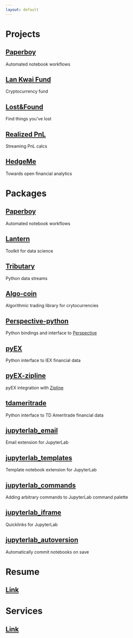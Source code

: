 ```yaml
---
layout: default
---
```

# Projects
## [Paperboy]("https://paperboy-jp.herokuapp.com")
Automated notebook workflows

## [Lan Kwai Fund](https://www.lankwai.fun)
Cryptocurrency fund

## [Lost&Found](https://loststuff.herokuapp.com)
Find things you've lost

## [Realized PnL](https://live-pnl.paine.nyc)
Streaming PnL calcs

## [HedgeMe](https://hedgeme.herokuapp.com)
Towards open financial analytics


# Packages 
## [Paperboy](https://github.com/timkpaine/paperboy)
Automated notebook workflows

## [Lantern](https://github.com/timkpaine/lantern)
Toolkit for data science

## [Tributary](https://github.com/timkpaine/tributary)
Python data streams

## [Algo-coin](https://github.com/timkpaine/algo-coin)
Algorithmic trading library for crytocurrencies

## [Perspective-python](https://github.com/timkpaine/perspective-python)
Python bindings and interface to [Perspective](https://github.com/jpmorganchase/perspective)

## [pyEX](https://github.com/timkpaine/pyEX)
Python interface to IEX financial data

## [pyEX-zipline](https://github.com/timkpaine/pyEX-zipline)
pyEX integration with [Zipline](https://github.com/quantopian/zipline)

## [tdameritrade](https://github.com/timkpaine/tdameritrade)
Python interface to TD Ameritrade financial data

## [jupyterlab_email](https://github.com/timkpaine/jupyterlab_email)
Email extension for JupyterLab

## [jupyterlab_templates](https://github.com/timkpaine/jupyterlab_templates)
Template notebook extension for JupyterLab

## [jupyterlab_commands](https://github.com/timkpaine/jupyterlab_commands)
Adding arbitrary commands to JupyterLab command palette

## [jupyterlab_iframe](https://github.com/timkpaine/jupyterlab_iframe)
Quicklinks for JupyterLab

## [jupyterlab_autoversion](https://github.com/timkpaine/jupyterlab_autoversion)
Automatically commit notebooks on save

# Resume
## [Link](./resume.html)

# Services
## [Link](./services.html)

